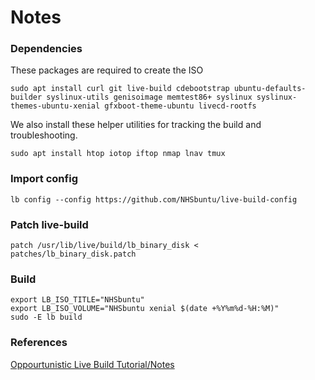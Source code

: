 # Notes

### Dependencies
These packages are required to create the ISO

```
sudo apt install curl git live-build cdebootstrap ubuntu-defaults-builder syslinux-utils genisoimage memtest86+ syslinux syslinux-themes-ubuntu-xenial gfxboot-theme-ubuntu livecd-rootfs
```

We also install these helper utilities for tracking the build and troubleshooting.

```
sudo apt install htop iotop iftop nmap lnav tmux
```

### Import config

```
lb config --config https://github.com/NHSbuntu/live-build-config
```

### Patch live-build

```
patch /usr/lib/live/build/lb_binary_disk < patches/lb_binary_disk.patch
```

### Build

```
export LB_ISO_TITLE="NHSbuntu"
export LB_ISO_VOLUME="NHSbuntu xenial $(date +%Y%m%d-%H:%M)"
sudo -E lb build
```

### References
[Oppourtunistic Live Build Tutorial/Notes](https://cmotc.github.io/personal-blog/Oppourtunistic-Live-Build-Basic-Tutorial/)
